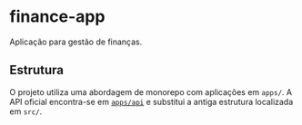 # finance-app
Aplicação para gestão de finanças.


## Estrutura

O projeto utiliza uma abordagem de monorepo com aplicações em `apps/`.
A API oficial encontra-se em [`apps/api`](apps/api) e substitui a antiga estrutura localizada em `src/`.
